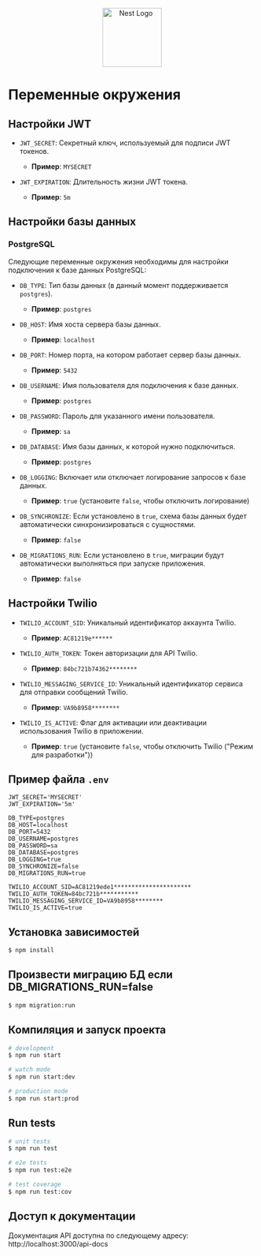 <p align="center">
  <a href="http://nestjs.com/" target="blank"><img src="https://nestjs.com/img/logo-small.svg" width="120" alt="Nest Logo" /></a>
</p>

# Переменные окружения

## Настройки JWT

- `JWT_SECRET`: Секретный ключ, используемый для подписи JWT токенов.
  - **Пример**: `MYSECRET`

- `JWT_EXPIRATION`: Длительность жизни JWT токена.
  - **Пример**: `5m`

## Настройки базы данных

### PostgreSQL

Следующие переменные окружения необходимы для настройки подключения к базе данных PostgreSQL:

- `DB_TYPE`: Тип базы данных (в данный момент поддерживается `postgres`).
  - **Пример**: `postgres`
  
- `DB_HOST`: Имя хоста сервера базы данных.
  - **Пример**: `localhost`
  
- `DB_PORT`: Номер порта, на котором работает сервер базы данных.
  - **Пример**: `5432`
  
- `DB_USERNAME`: Имя пользователя для подключения к базе данных.
  - **Пример**: `postgres`
  
- `DB_PASSWORD`: Пароль для указанного имени пользователя.
  - **Пример**: `sa`
  
- `DB_DATABASE`: Имя базы данных, к которой нужно подключиться.
  - **Пример**: `postgres`
  
- `DB_LOGGING`: Включает или отключает логирование запросов к базе данных.
  - **Пример**: `true` (установите `false`, чтобы отключить логирование)
  
- `DB_SYNCHRONIZE`: Если установлено в `true`, схема базы данных будет автоматически синхронизироваться с сущностями.
  - **Пример**: `false`
  
- `DB_MIGRATIONS_RUN`: Если установлено в `true`, миграции будут автоматически выполняться при запуске приложения.
  - **Пример**: `false`

## Настройки Twilio

- `TWILIO_ACCOUNT_SID`: Уникальный идентификатор аккаунта Twilio.
  - **Пример**: `AC81219e******`
  
- `TWILIO_AUTH_TOKEN`: Токен авторизации для API Twilio.
  - **Пример**: `84bc721b74362********`
  
- `TWILIO_MESSAGING_SERVICE_ID`: Уникальный идентификатор сервиса для отправки сообщений Twilio.
  - **Пример**: `VA9b8958********`
  
- `TWILIO_IS_ACTIVE`: Флаг для активации или деактивации использования Twilio в приложении.
  - **Пример**: `true` (установите `false`, чтобы отключить Twilio ("Режим для разработки"))

## Пример файла `.env`

```plaintext
JWT_SECRET='MYSECRET'
JWT_EXPIRATION='5m'

DB_TYPE=postgres
DB_HOST=localhost
DB_PORT=5432
DB_USERNAME=postgres
DB_PASSWORD=sa
DB_DATABASE=postgres
DB_LOGGING=true
DB_SYNCHRONIZE=false
DB_MIGRATIONS_RUN=true

TWILIO_ACCOUNT_SID=AC81219ede1**********************
TWILIO_AUTH_TOKEN=84bc721b***********
TWILIO_MESSAGING_SERVICE_ID=VA9b8958********
TWILIO_IS_ACTIVE=true
```

## Установка зависимостей

```bash
$ npm install
```

## Произвести миграцию БД если DB_MIGRATIONS_RUN=false

```bash
$ npm migration:run
```

## Компиляция и запуск проекта 

```bash
# development
$ npm run start

# watch mode
$ npm run start:dev

# production mode
$ npm run start:prod
```

## Run tests

```bash
# unit tests
$ npm run test

# e2e tests
$ npm run test:e2e

# test coverage
$ npm run test:cov
```

## Доступ к документации

Документация API доступна по следующему адресу: http://localhost:3000/api-docs